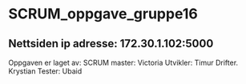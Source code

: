 # SCRUM_oppgave_gruppe16

Nettsiden ip adresse: 172.30.1.102:5000
--------------------------------------------
Oppgaven er laget av:
SCRUM master: Victoria
Utvikler: Timur
Drifter. Krystian
Tester: Ubaid
